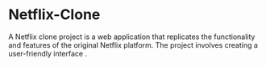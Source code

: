 # Netflix-Clone
A Netflix clone project is a web application that replicates the functionality and features of the original Netflix platform. The project involves creating a user-friendly interface .
